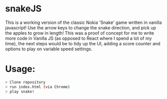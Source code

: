 # snakeJS
This is a working version of the classic Nokia 'Snake' game written in vanilla javascript! Use the arrow keys to change the snake direction, and pick up the apples to grow in length! This was a proof of concept for me to write more code in Vanilla JS (as opposed to React where I spend a lot of my time), the next steps would be to tidy up the UI, adding a score counter and options to play on variable speed settings.

# Usage:

```bash
> Clone repository 
> run index.html (via Chrome)
> play snake!
```
